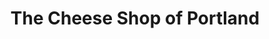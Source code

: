 ---
title: "The Cheese Shop of Portland"
url: /portland/the-cheese-shop-of-portland/
shop: cheese
---